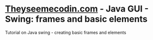 <a href="http://theyseemecodin.com">Theyseemecodin.com</a> - Java GUI - Swing: frames and basic elements
==========================

Tutorial on Java swing - creating basic frames and elements